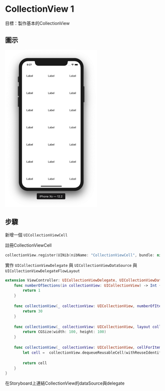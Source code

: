 # CollectionView 1

目標：製作基本的CollectionView

## 圖示

<img src="photo1.png" width="300">

## 步驟

新增一個 ```UICollectionViewCell```

註冊CollectionViewCell

```swift
collectionView.register(UINib(nibName: "CollectionViewCell", bundle: nil), forCellWithReuseIdentifier: "CollectionViewCell")
```

實作 ```UICollectionViewDelegate``` 與 ```UICollectionViewDataSource``` 與 ```UICollectionViewDelegateFlowLayout```

```swift
extension ViewController: UICollectionViewDelegate, UICollectionViewDataSource, UICollectionViewDelegateFlowLayout {
    func numberOfSections(in collectionView: UICollectionView) -> Int {
        return 1
    }
    
    func collectionView(_ collectionView: UICollectionView, numberOfItemsInSection section: Int) -> Int {
        return 30
    }
    
    func collectionView(_ collectionView: UICollectionView, layout collectionViewLayout: UICollectionViewLayout, sizeForItemAt indexPath: IndexPath) -> CGSize {
        return CGSize(width: 100, height: 100)
    }
    
    func collectionView(_ collectionView: UICollectionView, cellForItemAt indexPath: IndexPath) -> UICollectionViewCell {
        let cell =  collectionView.dequeueReusableCell(withReuseIdentifier: "CollectionViewCell", for: indexPath) as! CollectionViewCell
        
        return cell
    }
}
```

在Storyboard上連結CollectionView的dataSource與delegate



